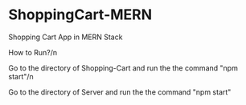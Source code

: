 # ShoppingCart-MERN
Shopping Cart App in MERN Stack

How to Run?/n

Go to the directory of Shopping-Cart and run the the command "npm start"/n

Go to the directory of Server and run the the command "npm start"

